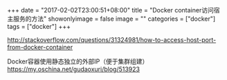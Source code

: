 +++
date = "2017-02-02T23:00:51+08:00"
title = "Docker container访问宿主服务的方法"
showonlyimage = false
image = ""
categories = ["docker"]
tags = ["docker"]
+++

http://stackoverflow.com/questions/31324981/how-to-access-host-port-from-docker-container

Docker容器使用静态独立的外部IP（便于集群组建）
https://my.oschina.net/gudaoxuri/blog/513923
